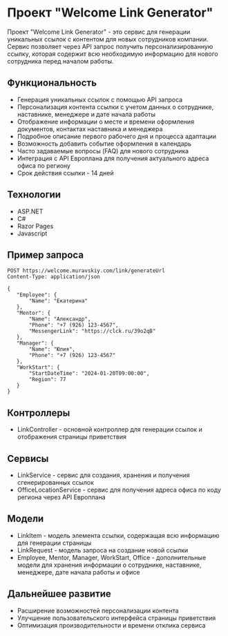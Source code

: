 # Проект "Welcome Link Generator"

Проект "Welcome Link Generator" - это сервис для генерации уникальных ссылок с контентом для новых сотрудников компании. Сервис позволяет через API запрос получить персонализированную ссылку, которая содержит всю необходимую информацию для нового сотрудника перед началом работы.

## Функциональность

- Генерация уникальных ссылок с помощью API запроса
- Персонализация контента ссылки с учетом данных о сотруднике, наставнике, менеджере и дате начала работы
- Отображение информации о месте и времени оформления документов, контактах наставника и менеджера
- Подробное описание первого рабочего дня и процесса адаптации
- Возможность добавить событие оформления в календарь
- Часто задаваемые вопросы (FAQ) для нового сотрудника
- Интеграция с API Европлана для получения актуального адреса офиса по региону
- Срок действия ссылки - 14 дней

## Технологии

- ASP.NET
- C#
- Razor Pages
- Javascript

## Пример запроса

```http
POST https://welcome.muravskiy.com/link/generateUrl
Content-Type: application/json

{
   "Employee": {
       "Name": "Екатерина"
   },
   "Mentor": {
       "Name": "Александр",
       "Phone": "+7 (926) 123-4567",
       "MessengerLink": "https://clck.ru/39o2qB"
   },
   "Manager": {
       "Name": "Юлия",
       "Phone": "+7 (926) 123-4567"
   },
   "WorkStart": {
       "StartDateTime": "2024-01-20T09:00:00",
       "Region": 77
   }
}
```

## Контроллеры
- LinkController - основной контроллер для генерации ссылок и отображения страницы приветствия

## Сервисы
- LinkService - сервис для создания, хранения и получения сгенерированных ссылок
- OfficeLocationService - сервис для получения адреса офиса по коду региона через API Европлана

## Модели
- LinkItem - модель элемента ссылки, содержащая всю информацию для генерации страницы
- LinkRequest - модель запроса на создание новой ссылки
- Employee, Mentor, Manager, WorkStart, Office - дополнительные модели для хранения информации о сотруднике, наставнике, менеджере, дате начала работы и офисе

## Дальнейшее развитие
- Расширение возможностей персонализации контента
- Улучшение пользовательского интерфейса страницы приветствия
- Оптимизация производительности и времени отклика сервиса
